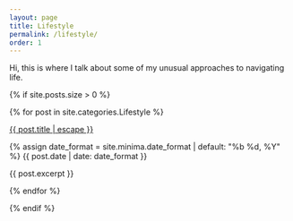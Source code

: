 ```yaml
---
layout: page
title: Lifestyle
permalink: /lifestyle/
order: 1
---
```

                


Hi, this is where I talk about some of my unusual approaches to navigating life.


{% if site.posts.size > 0 %}
    
{% for post in site.categories.Lifestyle %} 
                
<a class="post-link" href="{{ post.url | relative_url }}">
{{ post.title | escape }}
</a>

{% assign date_format = site.minima.date_format | default: "%b %d, %Y" %}
<span class="post-meta">{{ post.date | date: date_format }}</span>
                
{{ post.excerpt }}
                
            
{% endfor %}
    
    
{% endif %}              
        
